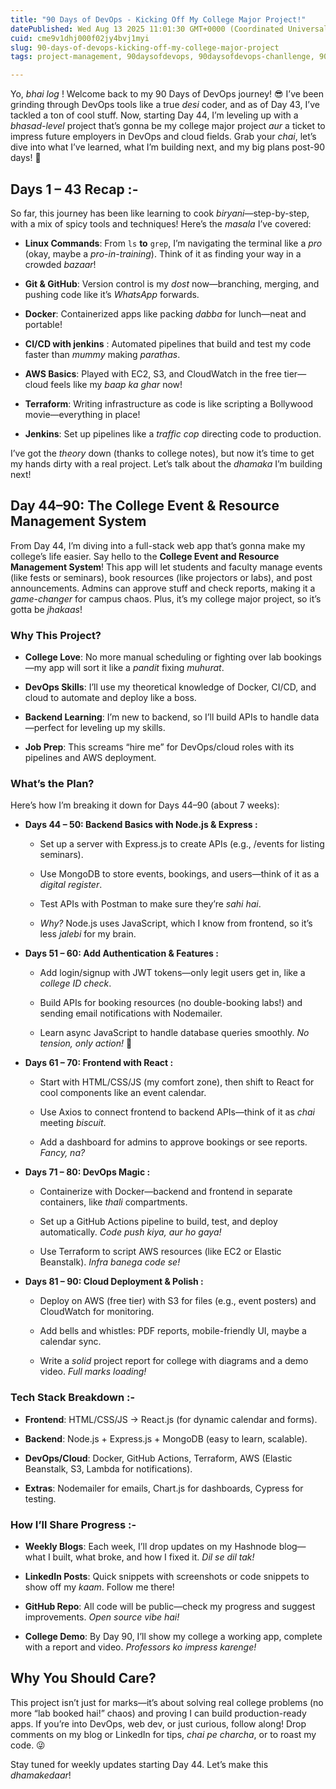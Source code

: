 ```yaml
---
title: "90 Days of DevOps - Kicking Off My College Major Project!"
datePublished: Wed Aug 13 2025 11:01:30 GMT+0000 (Coordinated Universal Time)
cuid: cme9v1dhj000f02jy4bvj1myi
slug: 90-days-of-devops-kicking-off-my-college-major-project
tags: project-management, 90daysofdevops, 90daysofdevops-chanllenge, 90daysofdevopschallenge

---
```


Yo, *bhai log* ! Welcome back to my 90 Days of DevOps journey! 😎 I’ve been grinding through DevOps tools like a true *desi* coder, and as of Day 43, I’ve tackled a ton of cool stuff. Now, starting Day 44, I’m leveling up with a *bhasad-level* project that’s gonna be my college major project *aur* a ticket to impress future employers in DevOps and cloud fields. Grab your *chai*, let’s dive into what I’ve learned, what I’m building next, and my big plans post-90 days! 🥳

## Days 1 – 43 Recap :-

So far, this journey has been like learning to cook *biryani*—step-by-step, with a mix of spicy tools and techniques! Here’s the *masala* I’ve covered:

* **Linux Commands**: From `ls` **to** `grep`, I’m navigating the terminal like a *pro* (okay, maybe a *pro-in-training*). Think of it as finding your way in a crowded *bazaar*!
    
* **Git & GitHub**: Version control is my *dost* now—branching, merging, and pushing code like it’s *WhatsApp* forwards.
    
* **Docker**: Containerized apps like packing *dabba* for lunch—neat and portable!
    
* **CI/CD with jenkins** : Automated pipelines that build and test my code faster than *mummy* making *parathas*.
    
* **AWS Basics**: Played with EC2, S3, and CloudWatch in the free tier—cloud feels like my *baap ka ghar* now!
    
* **Terraform**: Writing infrastructure as code is like scripting a Bollywood movie—everything in place!
    
* **Jenkins**: Set up pipelines like a *traffic cop* directing code to production.
    

I’ve got the *theory* down (thanks to college notes), but now it’s time to get my hands dirty with a real project. Let’s talk about the *dhamaka* I’m building next!

## Day 44–90: The College Event & Resource Management System

From Day 44, I’m diving into a full-stack web app that’s gonna make my college’s life easier. Say hello to the **College Event and Resource Management System**! This app will let students and faculty manage events (like fests or seminars), book resources (like projectors or labs), and post announcements. Admins can approve stuff and check reports, making it a *game-changer* for campus chaos. Plus, it’s my college major project, so it’s gotta be *jhakaas*!

### Why This Project?

* **College Love**: No more manual scheduling or fighting over lab bookings—my app will sort it like a *pandit* fixing *muhurat*.
    
* **DevOps Skills**: I’ll use my theoretical knowledge of Docker, CI/CD, and cloud to automate and deploy like a boss.
    
* **Backend Learning**: I’m new to backend, so I’ll build APIs to handle data—perfect for leveling up my skills.
    
* **Job Prep**: This screams “hire me” for DevOps/cloud roles with its pipelines and AWS deployment.
    

### What’s the Plan?

Here’s how I’m breaking it down for Days 44–90 (about 7 weeks):

* **Days 44 – 50: Backend Basics with Node.js & Express :**
    
    * Set up a server with Express.js to create APIs (e.g., /events for listing seminars).
        
    * Use MongoDB to store events, bookings, and users—think of it as a *digital register*.
        
    * Test APIs with Postman to make sure they’re *sahi hai*.
        
    * *Why?* Node.js uses JavaScript, which I know from frontend, so it’s less *jalebi* for my brain.
        
* **Days 51 – 60: Add Authentication & Features :**
    
    * Add login/signup with JWT tokens—only legit users get in, like a *college ID check*.
        
    * Build APIs for booking resources (no double-booking labs!) and sending email notifications with Nodemailer.
        
    * Learn async JavaScript to handle database queries smoothly. *No tension, only action!* 📧
        
* **Days 61 – 70: Frontend with React :**
    
    * Start with HTML/CSS/JS (my comfort zone), then shift to React for cool components like an event calendar.
        
    * Use Axios to connect frontend to backend APIs—think of it as *chai* meeting *biscuit*.
        
    * Add a dashboard for admins to approve bookings or see reports. *Fancy, na?*
        
* **Days 71 – 80: DevOps Magic :**
    
    * Containerize with Docker—backend and frontend in separate containers, like *thali* compartments.
        
    * Set up a GitHub Actions pipeline to build, test, and deploy automatically. *Code push kiya, aur ho gaya!*
        
    * Use Terraform to script AWS resources (like EC2 or Elastic Beanstalk). *Infra banega code se!*
        
* **Days 81 – 90: Cloud Deployment & Polish :**
    
    * Deploy on AWS (free tier) with S3 for files (e.g., event posters) and CloudWatch for monitoring.
        
    * Add bells and whistles: PDF reports, mobile-friendly UI, maybe a calendar sync.
        
    * Write a *solid* project report for college with diagrams and a demo video. *Full marks loading!*
        

### Tech Stack Breakdown :-

* **Frontend**: HTML/CSS/JS → React.js (for dynamic calendar and forms).
    
* **Backend**: Node.js + Express.js + MongoDB (easy to learn, scalable).
    
* **DevOps/Cloud**: Docker, GitHub Actions, Terraform, AWS (Elastic Beanstalk, S3, Lambda for notifications).
    
* **Extras**: Nodemailer for emails, Chart.js for dashboards, Cypress for testing.
    

### How I’ll Share Progress :-

* **Weekly Blogs**: Each week, I’ll drop updates on my Hashnode blog—what I built, what broke, and how I fixed it. *Dil se dil tak!*
    
* **LinkedIn Posts**: Quick snippets with screenshots or code snippets to show off my *kaam*. Follow me there!
    
* **GitHub Repo**: All code will be public—check my progress and suggest improvements. *Open source vibe hai!*
    
* **College Demo**: By Day 90, I’ll show my college a working app, complete with a report and video. *Professors ko impress karenge!*
    

## Why You Should Care?

This project isn’t just for marks—it’s about solving real college problems (no more “lab booked hai!” chaos) and proving I can build production-ready apps. If you’re into DevOps, web dev, or just curious, follow along! Drop comments on my blog or LinkedIn for tips, *chai pe charcha*, or to roast my code. 😜

Stay tuned for weekly updates starting Day 44. Let’s make this *dhamakedaar*!